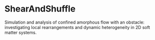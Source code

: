 # ShearAndShuffle
Simulation and analysis of confined amorphous flow with an obstacle: investigating local rearrangements and dynamic heterogeneity in 2D soft matter systems.
